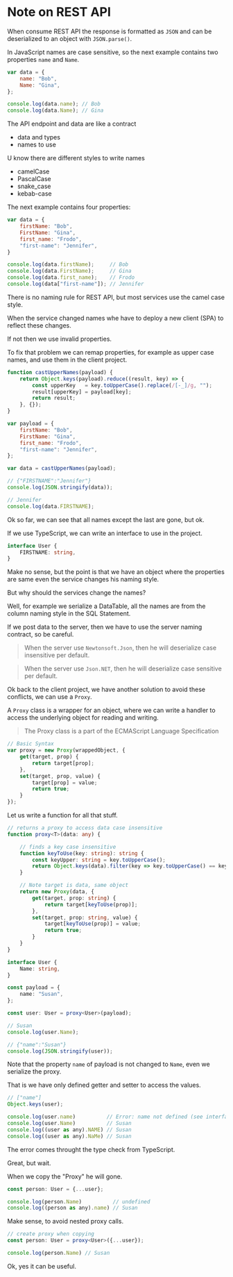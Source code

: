 # Note on REST API

When consume REST API the response is formatted as ``JSON`` and can be deserialized to an object with ``JSON.parse()``. 

In JavaScript names are case sensitive, so the next example contains two properties ``name`` and ``Name``.

```javascript
var data = {
	name: "Bob",
	Name: "Gina",
};

console.log(data.name); // Bob
console.log(data.Name); // Gina
```

The API endpoint and data are like a contract
- data and types
- names to use

U know there are different styles to write names
- camelCase
- PascalCase
- snake_case
- kebab-case

The next example contains four properties:

```javascript
var data = {
	firstName: "Bob",
	FirstName: "Gina",
	first_name: "Frodo",
	"first-name": "Jennifer",
}

console.log(data.firstName);     // Bob
console.log(data.FirstName);     // Gina
console.log(data.first_name);    // Frodo
console.log(data["first-name"]); // Jennifer
```

There is no naming rule for REST API, but most services use the camel case style.

When the service changed names whe have to deploy a new client (SPA) to reflect these changes.

If not then we use invalid properties.

To fix that problem we can remap properties, for example as upper case names, and use them in the client project.

```javascript
function castUpperNames(payload) {
	return Object.keys(payload).reduce((result, key) => {
		const upperKey   = key.toUpperCase().replace(/[-_]/g, "");
		result[upperKey] = payload[key];
		return result;
	}, {});
}

var payload = {
	firstName: "Bob",
	FirstName: "Gina",
	first_name: "Frodo",
	"first-name": "Jennifer",
};

var data = castUpperNames(payload);

// {"FIRSTNAME":"Jennifer"}
console.log(JSON.stringify(data));

// Jennifer
console.log(data.FIRSTNAME);
```

Ok so far, we can see that all names except the last are gone, but ok.

If we use TypeScript, we can write an interface to use in the project.

```typescript
interface User {
	FIRSTNAME: string,
}
```

Make no sense, but the point is that we have an object where the properties are same even the service changes his naming style.

But why should the services change the names?

Well, for example we serialize a DataTable, all the names are from the column naming style in the SQL Statement.

If we post data to the server, then we have to use the server naming contract, so be careful.

> When the server use ``Newtonsoft.Json``, then he will deserialize case insensitive per default.

> When the server use ``Json.NET``, then he will deserialize case sensitive per default.

Ok back to the client project, we have another solution to avoid these conflicts, we can use a ``Proxy``.

A ``Proxy`` class is a wrapper for an object, where we can write a handler to access the underlying object for reading and writing.

> The Proxy class is a part of the ECMAScript Language Specification

```javascript
// Basic Syntax
var proxy = new Proxy(wrappedObject, {
	get(target, prop) {
		return target[prop];
	},
	set(target, prop, value) {
		target[prop] = value;
		return true;
	}
});
```

Let us write a function for all that stuff.

```typescript
// returns a proxy to access data case insensitive
function proxy<T>(data: any) {

	// finds a key case insensitive
	function keyToUse(key: string): string {
		const keyUpper: string = key.toUpperCase();
		return Object.keys(data).filter(key => key.toUpperCase() == keyUpper)[0] ?? key;
	}

	// Note target is data, same object
	return new Proxy(data, {
		get(target, prop: string) {
			return target[keyToUse(prop)];
		},
		set(target, prop: string, value) {
			target[keyToUse(prop)] = value;
			return true;
		}
	}
}

interface User {
	Name: string,
}

const payload = {
	name: "Susan",
};

const user: User = proxy<User>(payload);

// Susan
console.log(user.Name);

// {"name":"Susan"}
console.log(JSON.stringify(user));
```
Note that the property ``name`` of payload is not changed to ``Name``, even we serialize the proxy.

That is we have only defined getter and setter to access the values.

```javascript
// ["name"]
Object.keys(user);

console.log(user.name) 			// Error: name not defined (see interface User)
console.log(user.Name) 			// Susan
console.log((user as any).NAME) // Susan
console.log((user as any).NaMe) // Susan
```

The error comes throught the type check from TypeScript.

Great, but wait.

When we copy the "Proxy" he will gone.

```javascript
const person: User = {...user};

console.log(person.Name)          // undefined
console.log((person as any).name) // Susan
```

Make sense, to avoid nested proxy calls.

```typescript
// create proxy when copying
const person: User = proxy<User>({...user});

console.log(person.Name) // Susan
```

Ok, yes it can be useful.
